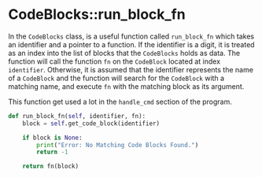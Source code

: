 # CodeBlocks::run_block_fn

In the `CodeBlocks` class, is a useful function called `run_block_fn` which takes an identifier and a pointer to a function. If the identifier is a digit, it is treated as an index into the list of blocks that the `CodeBlocks` holds as data. The function will call the function `fn` on the `CodeBlock` located at index `identifier`. Otherwise, it is assumed that the identifier represents the name of a `CodeBlock` and the function will search for the `CodeBlock` with a matching name, and execute `fn` with the matching block as its argument.

This function get used a lot in the `handle_cmd` section of the program.

```python {name=CodeBlocks_funcs}
def run_block_fn(self, identifier, fn):
    block = self.get_code_block(identifier)

    if block is None:
        print("Error: No Matching Code Blocks Found.")
        return -1

    return fn(block)
```



